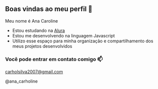 ## Boas vindas ao meu perfil 💜

Meu nome é Ana Caroline

- Estou estudando na [Alura](https://www.alura.com.br)
- Estou me desenvolvendo na linguagem Javascript
- Utilizo esse espaço para minha organização e compartilhamento dos meus projetos desenvolvidos

### Você pode entrar em contato comigo 📫

carholsilva2007@gmail.com

@ana_carholine

